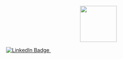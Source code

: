
<p align = "center"><img src = "https://i.giphy.com/media/v1.Y2lkPTc5MGI3NjExdzRvbzU3eTdxZmwxcGhuN3ZpcDU2eWt6OWlhYmk0bzkxYTBoNDU3aCZlcD12MV9pbnRlcm5hbF9naWZfYnlfaWQmY3Q9Zw/5k5vZwRFZR5aZeniqb/giphy.gif" 
width = "100"/></p>

<div id = "badges">
    <a href = "URL">
    <img src="https://img.shields.io/badge/LinkedIn-blue?style=for-the-badge&logo=linkedin&logoColor=white" alt="LinkedIn Badge"/>
    </a>
    <img src="https://komarev.com/ghpvc/?SheffAndrey&style=flat-square&color=blue" alt=""/>

</div>



<!--
**SheffAndrey/SheffAndrey** is a ✨ _special_ ✨ repository because its `README.md` (this file) appears on your GitHub profile.

Here are some ideas to get you started:

- 🔭 I’m currently working on ...
- 🌱 I’m currently learning ...
- 👯 I’m looking to collaborate on ...
- 🤔 I’m looking for help with ...
- 💬 Ask me about ...
- 📫 How to reach me: ...
- 😄 Pronouns: ...
- ⚡ Fun fact: ...
-->
